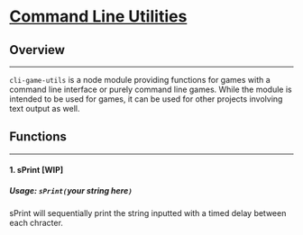 # [Command Line Utilities](https://www.npmjs.com/package/cli-game-utils)

## Overview
***
`cli-game-utils` is a node module providing functions for games with a command line interface or purely command line games. While the module is intended to be used for games, it can be used for other projects involving text output as well.
## Functions
***
#### 1. sPrint [WIP]
##### Usage: `sPrint(`*your string here*`)`
sPrint will sequentially print the string inputted with a timed delay between each chracter.
